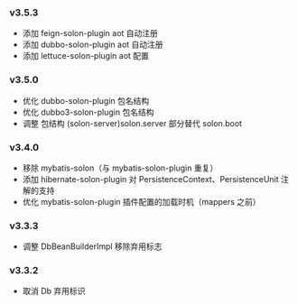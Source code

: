
### v3.5.3

* 添加 feign-solon-plugin aot 自动注册
* 添加 dubbo-solon-plugin aot 自动注册
* 添加 lettuce-solon-plugin aot 配置


### v3.5.0

* 优化 dubbo-solon-plugin 包名结构
* 优化 dubbo3-solon-plugin 包名结构
* 调整 包结构 (solon-server)solon.server 部分替代 solon.boot

### v3.4.0

* 移除 mybatis-solon（与 mybatis-solon-plugin 重复）
* 添加 hibernate-solon-plugin 对 PersistenceContext、PersistenceUnit 注解的支持
* 优化 mybatis-solon-plugin 插件配置的加载时机（mappers 之前）

### v3.3.3

* 调整 DbBeanBuilderImpl 移除弃用标志

### v3.3.2

* 取消 Db 弃用标识